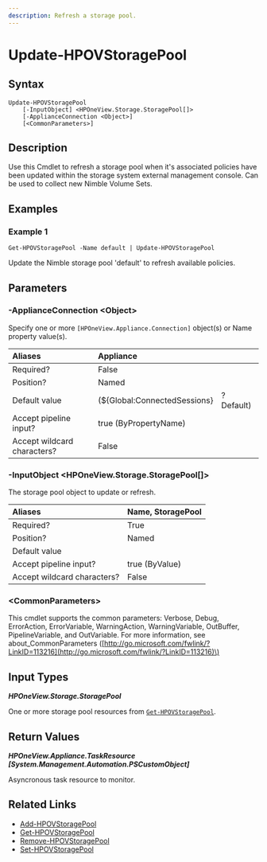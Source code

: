 ```yaml
---
description: Refresh a storage pool.
---
```


# Update-HPOVStoragePool

## Syntax

```text
Update-HPOVStoragePool
    [-InputObject] <HPOneView.Storage.StoragePool[]>
    [-ApplianceConnection <Object>]
    [<CommonParameters>]
```

## Description

Use this Cmdlet to refresh a storage pool when it's associated policies have been updated within the storage system external management console. Can be used to collect new Nimble Volume Sets.

## Examples

### Example 1

```text
Get-HPOVStoragePool -Name default | Update-HPOVStoragePool
```

Update the Nimble storage pool 'default' to refresh available policies.

## Parameters

### -ApplianceConnection &lt;Object&gt;

Specify one or more `[HPOneView.Appliance.Connection]` object\(s\) or Name property value\(s\).

| Aliases | Appliance |  |
| :--- | :--- | :--- |
| Required? | False |  |
| Position? | Named |  |
| Default value | \(${Global:ConnectedSessions} | ? Default\) |
| Accept pipeline input? | true \(ByPropertyName\) |  |
| Accept wildcard characters? | False |  |

### -InputObject &lt;HPOneView.Storage.StoragePool\[\]&gt;

The storage pool object to update or refresh.

| Aliases | Name, StoragePool |
| :--- | :--- |
| Required? | True |
| Position? | Named |
| Default value |  |
| Accept pipeline input? | true \(ByValue\) |
| Accept wildcard characters? | False |

### &lt;CommonParameters&gt;

This cmdlet supports the common parameters: Verbose, Debug, ErrorAction, ErrorVariable, WarningAction, WarningVariable, OutBuffer, PipelineVariable, and OutVariable. For more information, see about\_CommonParameters \([http://go.microsoft.com/fwlink/?LinkID=113216](http://go.microsoft.com/fwlink/?LinkID=113216)\)

## Input Types

_**HPOneView.Storage.StoragePool**_

One or more storage pool resources from [`Get-HPOVStoragePool`]().

## Return Values

_**HPOneView.Appliance.TaskResource \[System.Management.Automation.PSCustomObject\]**_

Asyncronous task resource to monitor.

## Related Links

* [Add-HPOVStoragePool](add-hpovstoragepool.md)
* [Get-HPOVStoragePool]()
* [Remove-HPOVStoragePool]()
* [Set-HPOVStoragePool]()

